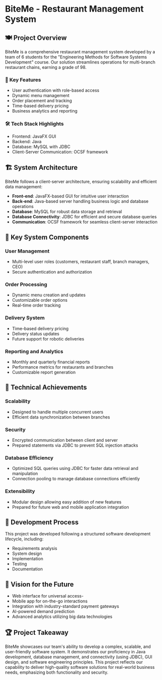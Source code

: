 # BiteMe - Restaurant Management System

## 🍽️ Project Overview
BiteMe is a comprehensive restaurant management system developed by a team of 6 students for the "Engineering Methods for Software Systems Development" course. Our solution streamlines operations for multi-branch restaurant chains, earning a grade of 98.

### 🚀 Key Features
- User authentication with role-based access
- Dynamic menu management
- Order placement and tracking
- Time-based delivery pricing
- Business analytics and reporting

### 🛠️ Tech Stack Highlights
- Frontend: JavaFX GUI
- Backend: Java
- Database: MySQL with JDBC
- Client-Server Communication: OCSF framework

## 🏗️ System Architecture
BiteMe follows a client-server architecture, ensuring scalability and efficient data management:
- **Front-end**: JavaFX-based GUI for intuitive user interaction
- **Back-end**: Java-based server handling business logic and database operations
- **Database**: MySQL for robust data storage and retrieval
- **Database Connectivity**: JDBC for efficient and secure database queries
- **Communication**: OCSF framework for seamless client-server interaction

## 🔑 Key System Components

### User Management
- Multi-level user roles (customers, restaurant staff, branch managers, CEO)
- Secure authentication and authorization

### Order Processing
- Dynamic menu creation and updates
- Customizable order options
- Real-time order tracking

### Delivery System
- Time-based delivery pricing
- Delivery status updates
- Future support for robotic deliveries

### Reporting and Analytics
- Monthly and quarterly financial reports
- Performance metrics for restaurants and branches
- Customizable report generation

## 🌟 Technical Achievements

### Scalability
- Designed to handle multiple concurrent users
- Efficient data synchronization between branches

### Security
- Encrypted communication between client and server
- Prepared statements via JDBC to prevent SQL injection attacks

### Database Efficiency
- Optimized SQL queries using JDBC for faster data retrieval and manipulation
- Connection pooling to manage database connections efficiently

### Extensibility
- Modular design allowing easy addition of new features
- Prepared for future web and mobile application integration

## 🔧 Development Process
This project was developed following a structured software development lifecycle, including:
- Requirements analysis
- System design
- Implementation
- Testing
- Documentation

## 🔮 Vision for the Future
- Web interface for universal access-
- Mobile app for on-the-go interactions
- Integration with industry-standard payment gateways
- AI-powered demand prediction
- Advanced analytics utilizing big data technologies

## 🏆 Project Takeaway
BiteMe showcases our team's ability to develop a complex, scalable, and user-friendly software system. It demonstrates our proficiency in Java development, database management, and connectivity (using JDBC), GUI design, and software engineering principles. This project reflects our capability to deliver high-quality software solutions for real-world business needs, emphasizing both functionality and security.
